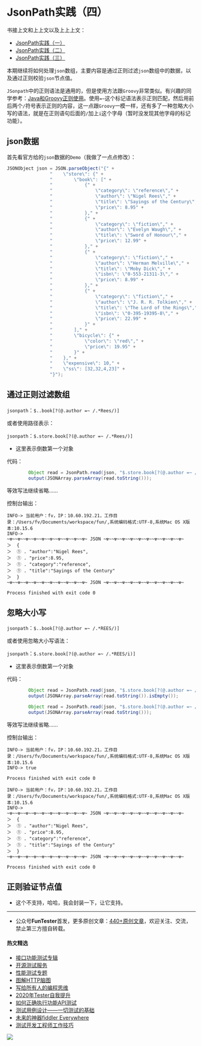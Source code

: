 # JsonPath实践（四）

书接上文和上上文以及上上上文：

- [JsonPath实践（一）](https://mp.weixin.qq.com/s/Cq0_v_ptbGd4f5y8HIsq7w)
- [JsonPath实践（二）](https://mp.weixin.qq.com/s/w_iJTiuQahIw6U00CJVJZg)
- [JsonPath实践（三）](https://mp.weixin.qq.com/s/58A3k0T6dbOkBJ5nRYKDqA)

本期继续将如何处理`json`数组，主要内容是通过正则过滤`json`数组中的数据，以及通过正则校验`json`节点值。

`JSonpath`中的正则语法是通用的，但是使用方法跟`Groovy`非常类似。有兴趣的同学参考：[Java和Groovy正则使用](https://mp.weixin.qq.com/s/DT3BKE3ZcCKf6TLzGc5wbg)。使用`=~`这个标记语法表示正则匹配，然后用前后两个`/`符号表示正则的内容，这一点跟`Groovy`一模一样，还有多了一种忽略大小写的语法，就是在正则语句后面的`/`加上`i`这个字母（暂时没发现其他字母的标记功能）。

## json数据

首先看官方给的`json`数据的`Demo`（我做了一点点修改）：

```Java
JSONObject json = JSON.parseObject("{" +
                "    \"store\": {" +
                "        \"book\": [" +
                "            {" +
                "                \"category\": \"reference\"," +
                "                \"author\": \"Nigel Rees\"," +
                "                \"title\": \"Sayings of the Century\"," +
                "                \"price\": 8.95" +
                "            }," +
                "            {" +
                "                \"category\": \"fiction\"," +
                "                \"author\": \"Evelyn Waugh\"," +
                "                \"title\": \"Sword of Honour\"," +
                "                \"price\": 12.99" +
                "            }," +
                "            {" +
                "                \"category\": \"fiction\"," +
                "                \"author\": \"Herman Melville\"," +
                "                \"title\": \"Moby Dick\"," +
                "                \"isbn\": \"0-553-21311-3\"," +
                "                \"price\": 8.99" +
                "            }," +
                "            {" +
                "                \"category\": \"fiction\"," +
                "                \"author\": \"J. R. R. Tolkien\"," +
                "                \"title\": \"The Lord of the Rings\"," +
                "                \"isbn\": \"0-395-19395-8\"," +
                "                \"price\": 22.99" +
                "            }" +
                "        ]," +
                "        \"bicycle\": {" +
                "            \"color\": \"red\"," +
                "            \"price\": 19.95" +
                "        }" +
                "    }," +
                "    \"expensive\": 10," +
                "    \"ss\": [32,32,4,23]" +
                "}");
```


## 通过正则过滤数组


`jsonpath`：`$..book[?(@.author =~ /.*Rees/)]`

或者使用路径表示：

`jsonpath`：`$.store.book[?(@.author =~ /.*Rees/)]`

* 这里表示倒数第一个对象

代码：

```Java
        Object read = JsonPath.read(json, "$.store.book[?(@.author =~ /.*Rees/)]");
        output(JSONArray.parseArray(read.toString()));
```

等效写法继续省略……

控制台输出：


```shell
INFO-> 当前用户：fv，IP：10.60.192.21，工作目录：/Users/fv/Documents/workspace/fun/,系统编码格式:UTF-8,系统Mac OS X版本:10.15.6
INFO-> 
~☢~~☢~~☢~~☢~~☢~~☢~~☢~~☢~~☢~~☢~ JSON ~☢~~☢~~☢~~☢~~☢~~☢~~☢~~☢~~☢~~☢~
＞  {
＞  ① . "author":"Nigel Rees",
＞  ① . "price":8.95,
＞  ① . "category":"reference",
＞  ① . "title":"Sayings of the Century"
＞  }
~☢~~☢~~☢~~☢~~☢~~☢~~☢~~☢~~☢~~☢~ JSON ~☢~~☢~~☢~~☢~~☢~~☢~~☢~~☢~~☢~~☢~

Process finished with exit code 0

```

## 忽略大小写

`jsonpath`：`$..book[?(@.author =~ /.*REES/)]`

或者使用忽略大小写语法：

`jsonpath`：`$.store.book[?(@.author =~ /.*REES/i)]`

* 这里表示倒数第一个对象

代码：

```Java
        Object read = JsonPath.read(json, "$.store.book[?(@.author =~ /.*REES/)]");
        output(JSONArray.parseArray(read.toString()).isEmpty());
```

```Java
        Object read = JsonPath.read(json, "$.store.book[?(@.author =~ /.*Rees/i)]");
        output(JSONArray.parseArray(read.toString()));
```

等效写法继续省略……

控制台输出：

```shell
INFO-> 当前用户：fv，IP：10.60.192.21，工作目录：/Users/fv/Documents/workspace/fun/,系统编码格式:UTF-8,系统Mac OS X版本:10.15.6
INFO-> true

Process finished with exit code 0

```

```shell
INFO-> 当前用户：fv，IP：10.60.192.21，工作目录：/Users/fv/Documents/workspace/fun/,系统编码格式:UTF-8,系统Mac OS X版本:10.15.6
INFO-> 
~☢~~☢~~☢~~☢~~☢~~☢~~☢~~☢~~☢~~☢~ JSON ~☢~~☢~~☢~~☢~~☢~~☢~~☢~~☢~~☢~~☢~
＞  {
＞  ① . "author":"Nigel Rees",
＞  ① . "price":8.95,
＞  ① . "category":"reference",
＞  ① . "title":"Sayings of the Century"
＞  }
~☢~~☢~~☢~~☢~~☢~~☢~~☢~~☢~~☢~~☢~ JSON ~☢~~☢~~☢~~☢~~☢~~☢~~☢~~☢~~☢~~☢~

Process finished with exit code 0

```

## 正则验证节点值

* 这个不支持，哈哈，我会封装一下，让它支持。

--- 
* 公众号**FunTester**首发，更多原创文章：[440+原创文章](https://mp.weixin.qq.com/s/s7ZmCNBYy3j-71JFbtgneg)，欢迎关注、交流，禁止第三方擅自转载。

#### 热文精选

- [接口功能测试专辑](https://mp.weixin.qq.com/mp/appmsgalbum?action=getalbum&album_id=1321895538945638401&__biz=MzU4MTE2NDEyMQ==#wechat_redirect)
- [开源测试服务](https://mp.weixin.qq.com/s/ZOs0cp_vt6_iiundHaKk4g)
- [性能测试专题](https://mp.weixin.qq.com/mp/appmsgalbum?action=getalbum&album_id=1319027448301961218&__biz=MzU4MTE2NDEyMQ==#wechat_redirect)
- [图解HTTP脑图](https://mp.weixin.qq.com/s/100Vm8FVEuXs0x6rDGTipw)
- [写给所有人的编程思维](https://mp.weixin.qq.com/s/Oj33UCnYfbUgzsBzEm2GPQ)
- [2020年Tester自我提升](https://mp.weixin.qq.com/s/vuhUp85_6Sbg6ReAN3TTSQ)
- [如何正确执行功能API测试](https://mp.weixin.qq.com/s/aeGx5O_jK_iTD9KUtylWmA)
- [测试用例设计——一切测试的基础](https://mp.weixin.qq.com/s/0_ubnlhp2jk-jxHxJ95E9g)
- [未来的神器fiddler Everywhere](https://mp.weixin.qq.com/s/-BSuHR6RPkdv8R-iy47MLQ)
- [测试开发工程师工作技巧](https://mp.weixin.qq.com/s/TvrUCisja5Zbq-NIwy_2fQ)


![](https://mmbiz.qpic.cn/mmbiz_png/13eN86FKXzCcsLRmf6VicSKFPfvMT8p7eg7iaBGgPxmbNxHsBcOic2rcw1TCvS1PTGC6WkRFXA7yoqr2bVlrEQqlA/640?wx_fmt=png&tp=webp&wxfrom=5&wx_lazy=1&wx_co=1)